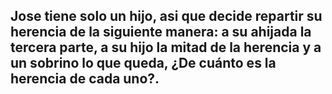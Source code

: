 ## Jose tiene solo un hijo, asi que decide repartir su herencia de la siguiente manera: a su ahijada la tercera parte, a su hijo la mitad de la herencia y a un sobrino lo que queda, ¿De cuánto es la herencia de cada uno?.
